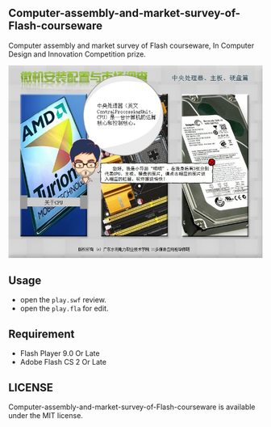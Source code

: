 ## Computer-assembly-and-market-survey-of-Flash-courseware

Computer assembly and market survey of Flash courseware, In Computer Design and Innovation Competition prize.

<p align="center"><img src="ScreenShot.jpg" /></p>

## Usage

* open the `play.swf` review.
* open the `play.fla` for edit.

## Requirement

* Flash Player 9.0 Or Late
* Adobe Flash CS 2 Or Late

## LICENSE

Computer-assembly-and-market-survey-of-Flash-courseware is available under the MIT license.
